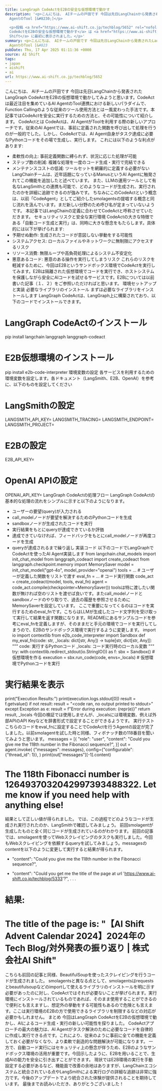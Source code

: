 ```yaml
---
title: LangGraph CodeActをE2Bの安全な仮想環境で動かす
description: '<p>こんにちは、 AIチームの戸田です 今回は先日LangChainから発表されたLangGraph CodeActをE2Bの仮想環境で動かしてみようと思います。CodeActは最近注目を集めているAI
  AgentのTool [&#8230;]</p>

  <p>投稿 <a href="https://www.ai-shift.co.jp/techblog/5652" rel="nofollow">LangGraph
  CodeActをE2Bの安全な仮想環境で動かす</a> は <a href="https://www.ai-shift.co.jp" rel="nofollow">株式会社AI
  Shift</a> に最初に表示されました。</p>'
summary: <p>こんにちは、 AIチームの戸田です 今回は先日LangChainから発表されたLangGraph CodeActをE2Bの仮想環境で動かしてみようと思います。CodeActは最近注目を集めているAI
  AgentのTool [&#823
pubDate: Thu, 17 Apr 2025 01:11:36 +0000
source: AI Shift
tags:
- japan
- aishift
- ai
url: https://www.ai-shift.co.jp/techblog/5652
---
```


こんにちは、 AIチームの戸田です
今回は先日LangChainから発表されたLangGraph CodeActをE2Bの仮想環境で動かしてみようと思います。CodeActは最近注目を集めているAI AgentのTool連携における新しいパラダイムで、Function Callingのような従来のツール使用方法とは一風変わった手法です。本記事ではCodeActを安全に実行するための方法と、その可能性について紹介します。
CodeActとは
CodeActは、AI AgentがToolを利用する際の新しいアプローチです。従来のAI Agentでは、事前に定義された関数を呼び出して処理を行うのが一般的でした。しかし、CodeActでは、AI Agent自身がタスク達成に必要なPythonコードをその場で生成し、実行します。 これには以下のような利点があります:
- 柔軟性の向上: 事前定義関数に縛られず、状況に応じた処理が可能
- ステップ数の削減: 複雑な処理を一度のコード生成・実行で完結できる
- メンテナンスコストの低減: ツールセットを網羅的に定義する必要がない
LangChainチームは、近年話題になっているManusというAI Agentに触発されてこの機能を追加したと述べています。
また、LLMの運用ツールとして有名なLangSmithとの連携も可能で、どのようなコードが生成され、実行されたのかを詳細に追跡できるのが強みです。
ちなみにこのCodeActという概念は、以前「CodeAgent」としてご紹介したsmolagentsの提唱する概念と同じ流れを汲んでいます。まだ新しい分野のため呼び名が定まっていないようです。
本記事ではLangChainの定義に合わせてCodeActと呼称させていただきます。
セキュリティリスクと安全な実行環境
CodeActの大きな特徴である「自動コード生成と実行」は、同時に大きな懸念をもたらします。具体的には以下が挙げられます:
- 予期せぬ動作: 生成されたコードが意図しない挙動をする可能性
- システムアクセス: ローカルファイルやネットワークに無制限にアクセスするリスク
- リソース消費: 無限ループや高負荷処理によるシステム不安定化
- 悪意あるコード: 悪意のある操作を実行してしまうリスク
これらのリスクを軽減するために、今回はE2Bというサンドボックス環境でCodeActを実行してみます。E2Bは隔離された仮想環境でコードを実行でき、ホストシステムを保護しながら安全にAIコードを試せるサービスです。E2Bについては以前書いた記事（１、２）をご参照いただければと思います。
環境セットアップと実装
必要なライブラリのインストール
まずは必要なライブラリをインストールします
LangGraph CodeActは、LangGraph上に構築されており、以下のコードでインストールできます。
# LangGraph CodeActのインストール
pip install langchain langgraph langgraph-codeact
# E2B仮想環境のインストール
pip install e2b-code-interpreter
環境変数の設定
各サービスを利用するための環境変数を設定します。各ドキュメント（LangSmith、E2B、OpenAI）を参考に、以下のものを設定してください
# LangSmithの設定
LANGSMITH_API_KEY=
LANGSMITH_TRACING=
LANGSMITH_ENDPOINT=
LANGSMITH_PROJECT=
# E2Bの設定
E2B_API_KEY=
# OpenAI APIの設定
OPENAI_API_KEY=
LangGraph CodeActの処理フロー
LangGraph CodeActの基本的な処理の流れをシンプルに示すと以下のようになります。
- ユーザーの要望(query)が入力される
- call_modelノードが要望を解決するためのPythonコードを生成
- sandboxノードが生成されたコードを実行
- 実行結果をもとにqueryが達成できているか評価
- 達成できていなければ、フィードバックをもとにcall_modelノードが再度コードを生成
- queryが達成されるまで繰り返し
実装コード
以下のコードでLangGraphでCodeActを使ったAI Agent実装します
from langchain.chat_models import init_chat_model
from langgraph_codeact import create_codeact
from langgraph.checkpoint.memory import MemorySaver
model = init_chat_model("gpt-4o", model_provider="openai")
tools = ... # ユーザーが定義した関数をリストで渡す
eval_fn = ... # コード実行関数
code_act = create_codeact(model, tools, eval_fn)
agent = code_act.compile(checkpointer=MemorySaver())
toolsは特に渡したい関数が無ければ空のリストを渡せば良いです。またcall_modelノードとsandboxノードのやり取りで、過去の履歴を参照させるためにMemorySaverを設定しています。
ここで重要になってくるのはコードを実行するためのeval_fnです。こちらはLLMが生成したコード文字列を受け取って実行して結果を返す関数になります。READMEにあるサンプルコードを参考にeval_fnを定義しますが、そのままだと手元の環境でコードを実行してしまうので、E2Bのサンドボックス環境で実行するように変更します。
import io
import contextlib
from e2b_code_interpreter import Sandbox
def my_eval_fn(code: str, _locals: dict[str, Any]) -> tuple[str, dict[str, Any]]:
"""
code: 実行するPythonコード
_locals: コード実行時のローカル変数
"""
try:
with contextlib.redirect_stdout(io.StringIO()) as f:
sbx = Sandbox() # 仮想環境を作る
execution = sbx.run_code(code, envs=_locals) # 仮想環境でPythonコードを実行
# 実行結果を表示
print("Execution Results:")
print(execution.logs.stdout[0])
result = f.getvalue()
if not result:
result = "<code ran, no output printed to stdout>"
except Exception as e:
result = f"Error during execution: {repr(e)}"
return result, _locals
今回の検証では使用しませんが、_localsには環境変数、例えば外部APIのAPI Keyなどを辞書形式で設定することができるようです。
実行テスト
こちらのコードをeval_fnに設定することでCodeActを行うAgentの設定が完了しました。以前smolagentを試した時と同様、フィボナッチ数の118番目を聞いてみようと思います。
messages = [{
"role": "user",
"content": "Could you give me the 118th number in the Fibonacci sequence?",
}]
out = agent.invoke(
{"messages": messages},
config={"configurable": {"thread_id": 1}},
)
print(out["messages"][-1].content)
# The 118th Fibonacci number is 1264937032042997393488322. Let me know if you need help with anything else!
結果として正しい値が得られました。
では、この過程でどのようなコードが生成され実行されたのか、LangSmithで確認してみましょう。
前回smolagentが生成したものと全く同じコードが生成されているのがわかります。
前回の記事では、smolagentを使ってWebスクレイピングのタスクも実行しました。今回もWebスクレイピングを依頼するqueryを試してみましょう。messagesのcontentを以下のように変更して実行すると結果が得られます。
- "content": "Could you give me the 118th number in the Fibonacci sequence?",
+ "content": "Could you get me the title of the page at url 'https://www.ai-shift.co.jp/techblog/5333'?",
.
.
.
# 結果:
# The title of the page is: "【AI Shift Advent Calendar 2024】2024年のTech Blog/対外発表の振り返り | 株式会社AI Shift"
こちらも前回の記事と同様、BeautifulSoupを使ったスクレイピングを行うコードが生成されました。
smolagentsと異なる点として、smolagentsはrequestsとbeautifulsoupなどのimportして使えるライブラリのインストールを明に示す必要があったのに対し、CodeActではそれが必要ないことが挙げられます。実行環境にインストールされているものであれば、そのまま使用することができるので便利とも言えますし、想定外の挙動をする可能性もあるので危険とも言えます。ここは実行環境のE2Bの方で使用できるライブラリを制限するなどの対応が必要かもしれません。
まとめ
今回はLangGraph CodeActをE2Bの仮想環境で動かし、AIによるコード生成・実行の新しい可能性を探りました。
CodeActアプローチの最大の魅力は、AI Agentがタスク解決のために必要なコードを自律的に作成し実行できる点です。これにより、従来のように事前に全ての機能を定義しておく必要がなくなり、より柔軟で創造的な問題解決が可能になります。
一方で、自動コード実行にはセキュリティ上の懸念が伴うため、E2Bのようなサンドボックス環境の活用が重要です。今回示したように、E2Bを用いることで、生成AIの能力を安全に引き出すことができます。
現状ではE2B環境の実行を手動設定する必要があるなど、機能面で改善の余地はありますが、LangChainエコシステムと統合されている点やLangSmithによる実行ログの詳細な追跡は非常に強力です。今後のアップデートでより統合された体験が提供されることを期待しています。
最後までお読みいただき、ありがとうございました！